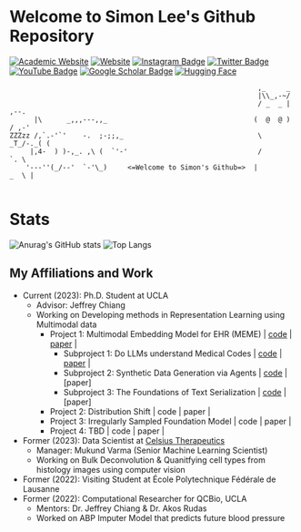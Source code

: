 # Welcome to Simon Lee's Github Repository
[![Academic Website](https://img.shields.io/badge/simonalee-ucla-informational?style=flat-square&logo=jekyll&logoColor=white)](https://sites.google.com/g.ucla.edu/simonaleeucla/home)
[![Website](https://img.shields.io/badge/simons-pictures-informational?style=flat-square&logo=jekyll&logoColor=white)](https://simonlee711.github.io/photos/)
[![Instagram Badge](https://img.shields.io/badge/-simonlee.a-purple?style=flat-square&logo=instagram&logoColor=white&link=https://www.instagram.com/simonlee.a/)](https://www.instagram.com/simonlee.a/)
[![Twitter Badge](https://img.shields.io/badge/-SimonLee79475-blue?style=flat-square&logo=twitter&logoColor=white&link=https://twitter.com/SimonLee)](https://twitter.com/SimonLee79475)
[![YouTube Badge](https://img.shields.io/badge/-Subscribe-red?style=flat-square&logo=youtube&logoColor=white&link=https://www.youtube.com/channel/UCuMm6O5PC-8kvxHNATCHLIA)](https://www.youtube.com/channel/UCuMm6O5PC-8kvxHNATCHLIA)
[![Google Scholar Badge](https://img.shields.io/badge/-GoogleScholar-grey?style=flat-square&logo=googlescholar&logoColor=white&link=your-link-here)](https://scholar.google.com/citations?user=HIj-rdQAAAAJ&hl=en)
[![Hugging Face](https://img.shields.io/badge/Hugging%20Face-yellow.svg?logo=smiley)](https://huggingface.co/Simonlee711)
<!--[![LinkedIn](https://img.shields.io/badge/LinkedIn-simonlee-informational?style=flat-square&logo=linkedin&logoColor=white)](https://www.linkedin.com/in/simon-lee-307ba4172/)-->


```
                                                             ,_     _
                                                             |\\_,-~/
                                                             / _  _ |    ,--.
      |\      _,,,---,,_                                    (  @  @ )   / ,-'
ZZZzz /,`.-'`'    -.  ;-;;,_                                 \  _T_/-._( (
     |,4-  ) )-,_. ,\ (  `'-'                                /         `. \
    '---''(_/--'  `-'\_)     <=Welcome to Simon's Github=>  |         _  \ |
    

```
# Stats

![Anurag's GitHub stats](https://github-readme-stats.vercel.app/api?username=Simonlee711&hide=issues&show_icons=true&count_private=true)
![Top Langs](https://github-readme-stats.vercel.app/api/top-langs/?username=Simonlee711&hide=jupyter%20notebook&layout=compact)

## My Affiliations and Work

- Current (2023): Ph.D. Student at UCLA
  - Advisor: Jeffrey Chiang
  - Working on Developing methods in Representation Learning using Multimodal data
      - Project 1: Multimodal Embedding Model for EHR (MEME) | [code](https://github.com/Simonlee711/MEME) | [paper](https://arxiv.org/abs/2402.00160) |
        - Subproject 1: Do LLMs understand Medical Codes | [code](https://github.com/Simonlee711/LLMs_ICD) | [paper](https://arxiv.org/abs/2403.10822) |
        - Subproject 2: Synthetic Data Generation via Agents | [code](https://github.com/Simonlee711/FAKE-EHR) | [paper]
        - Subproject 3: The Foundations of Text Serialization | [code](https://github.com/Simonlee711/Serialization_SOTA) | [paper]
      - Project 2: Distribution Shift | code | paper |
      - Project 3: Irregularly Sampled Foundation Model | code | paper |
      - Project 4: TBD | code | paper |
- Former (2023): Data Scientist at [Celsius Therapeutics](https://celsiustx.com/)
  - Manager: Mukund Varma (Senior Machine Learning Scientist) 
  - Working on Bulk Deconvolution & Quanitfying cell types from histology images using computer vision
- Former (2022): Visiting Student at École Polytechnique Fédérale de Lausanne
- Former  (2022): Computational Researcher for QCBio, UCLA
  - Mentors: Dr. Jeffrey Chiang & Dr. Akos Rudas
  - Worked on ABP Imputer Model that predicts future blood pressure
